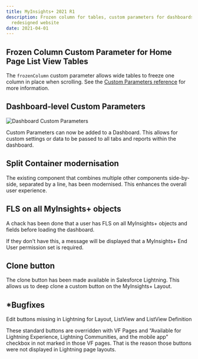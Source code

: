 ```yaml
---
title: MyInsights+ 2021 R1
description: Frozen column for tables, custom parameters for dashboards and a
  redesigned website
date: 2021-04-01
---
```

## Frozen Column Custom Parameter for Home Page List View Tables

The `frozenColumn` custom parameter allows wide tables to freeze one column in place when scrolling. See the [Custom Parameters reference](/references/custom-parameters) for more information.

## Dashboard-level Custom Parameters

![Dashboard Custom Parameters](/static/img/release-2021r1-custom-parameters.png "Dashboard Custom Parameters")

Custom Parameters can now be added to a Dashboard. This allows for custom settings or data to be passed to all tabs and reports within the dashboard.

## Split Container modernisation

The existing component that combines multiple other components side-by-side, separated by a line, has been modernised. This enhances the overall user experience.

## FLS on all MyInsights+ objects

A chack has been done that a user has FLS on all MyInsights+ objects and fields before loading the dashboard.

If they don't have this, a message will be displayed that a MyInsights+ End User permission set is required.  

## Clone button

The clone button has been made available in Salesforce Lightning. This allows us to deep clone a custom button on the MyInsights+ Layout.



## \*Bugfixes

Edit buttons missing in Lightning for Layout, ListView and ListView Definition

These standard buttons are overridden with VF Pages and “Available for Lightning Experience, Lightning Communities, and the mobile app” checkbox in not marked in those VF pages. That is the reason those buttons were not displayed in Lightning page layouts.